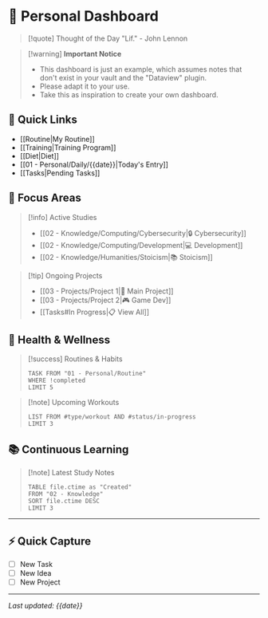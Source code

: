 # 🎯 Personal Dashboard

> [!quote] Thought of the Day
> "Lif." - John Lennon

> [!warning] **Important Notice**
> - This dashboard is just an example, which assumes notes that don't exist in your vault and the "Dataview" plugin.
> - Please adapt it to your use.
> - Take this as inspiration to create your own dashboard.


## 🌅 Quick Links
- [[Routine|My Routine]] 
- [[Training|Training Program]] 
- [[Diet|Diet]] 
- [[01 - Personal/Daily/{{date}}|Today's Entry]] 
- [[Tasks|Pending Tasks]]

## 🎯 Focus Areas

> [!info] Active Studies
> - [[02 - Knowledge/Computing/Cybersecurity|🔒 Cybersecurity]]
> - [[02 - Knowledge/Computing/Development|💻 Development]]
> - [[02 - Knowledge/Humanities/Stoicism|📚 Stoicism]]

> [!tip] Ongoing Projects
> - [[03 - Projects/Project 1|🚀 Main Project]]
> - [[03 - Projects/Project 2|🎮 Game Dev]]
> - [[Tasks#In Progress|📋 View All]]

## 💪 Health & Wellness

> [!success] Routines & Habits
> ```dataview
> TASK FROM "01 - Personal/Routine"
> WHERE !completed
> LIMIT 5
> ```

> [!note] Upcoming Workouts
> ```dataview
> LIST FROM #type/workout AND #status/in-progress
> LIMIT 3
> ```

## 📚 Continuous Learning

> [!note] Latest Study Notes
> ```dataview
> TABLE file.ctime as "Created"
> FROM "02 - Knowledge"
> SORT file.ctime DESC
> LIMIT 3
> ```

---
## ⚡ Quick Capture
- [ ] New Task
- [ ] New Idea
- [ ] New Project

---
*Last updated: {{date}}*